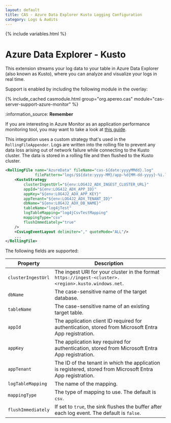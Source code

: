 ```yaml
---
layout: default
title: CAS - Azure Data Explorer Kusto Logging Configuration
category: Logs & Audits
---
```


{% include variables.html %}

# Azure Data Explorer - Kusto

This extension streams your log data to your table in Azure Data Explorer (also known as Kusto), where 
you can analyze and visualize your logs in real time.

Support is enabled by including the following module in the overlay:

{% include_cached casmodule.html group="org.apereo.cas" module="cas-server-support-azure-monitor" %}

<div class="alert alert-info mt-3">:information_source: <strong>Remember</strong><p>
If you are interesting in Azure Monitor as an application performance monitoring tool,
you may want to take a look at <a href="../monitoring/Configuring-Monitoring-AzureInsights.html">this guide</a>.
</p></div>

This integration uses a custom strategy that's used in the `RollingFileAppender`. Logs are written into 
the rolling file to prevent any data loss arising out of network failure while connecting to the 
Kusto cluster. The data is stored in a rolling file and then flushed to the Kusto cluster.

```xml
<RollingFile name="AzureData" fileName="cas-${date:yyyyMMdd}.log"
             filePattern="logs/$${date:yyyy-MM}/app-%d{MM-dd-yyyy}-%i.log.gz">
    <KustoStrategy
        clusterIngestUrl="${env:LOG4J2_ADX_INGEST_CLUSTER_URL}"
        appId="${env:LOG4J2_ADX_APP_ID}"
        appKey="${env:LOG4J2_ADX_APP_KEY}"
        appTenant="${env:LOG4J2_ADX_TENANT_ID}"
        dbName="${env:LOG4J2_ADX_DB_NAME}"
        tableName="log4jTest"
        logTableMapping="log4jCsvTestMapping"
        mappingType="csv"
        flushImmediately="true"
    />
    <CsvLogEventLayout delimiter="," quoteMode="ALL"/>
    ...
</RollingFile>
```
  
The following fields are supported:

| Property           | Description                                                                                                |
|--------------------|------------------------------------------------------------------------------------------------------------|
| `clusterIngestUrl` | The ingest URI for your cluster in the format `https://ingest-<cluster>.<region>.kusto.windows.net`.       |
| `dbName`           | The case-sensitive name of the target database.                                                            |
| `tableName`        | The case-sensitive name of an existing target table.                                                       |
| `appId`            | The application client ID required for authentication, stored from Microsoft Entra App registration.       |
| `appKey`           | The application key required for authentication, stored from Microsoft Entra App registration.             |
| `appTenant`        | The ID of the tenant in which the application is registered, stored from Microsoft Entra App registration. |
| `logTableMapping`  | The name of the mapping.                                                                                   |
| `mappingType`      | The type of mapping to use. The default is `csv`.                                                          |
| `flushImmediately` | If set to `true`, the sink flushes the buffer after each log event. The default is `false`.                |
